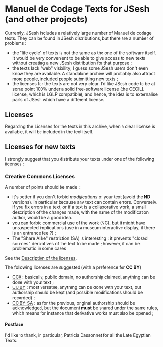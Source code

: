 # Manuel de Codage Texts for JSesh (and other projects)

Currently, JSesh includes a relatively large number of Manuel de codage texts. They can be found in JSesh distributions, but there are a number of problems :

- the "life cycle" of texts is not the same as the one of the software itself. It would be very convenient to be able to give access to new texts without creating a new JSesh distribution for that purpose ;
- the texts lack "web" visibility; I guess some JSesh users don't even know they are available. A standalone archive will probably also attract more people, included people submitting new texts ;
- the licenses for the texts are not very clear. I'd like JSesh code to be at some point 100% under a solid free-software license (the CECILL license, which is LGLP compatible), and hence, the idea is to externalise parts of JSesh which have a different license.

## Licenses

Regarding the Licenses for the texts in this archive, when a clear license is available, it will be included in the text itself.

## Licenses for new texts

I strongly suggest that you distribute your texts under one of the following licenses :

### Creative Commons Licenses

A number of points should be made :

- it's better if you don't forbid *modifications* of your text (avoid the **ND** versions), in particular because any text can contain errors. Conversely, if you fix errors in a text, or if a text is a collaborative work, a small description of the changes made, with the name of the modification author, would be a good idea.
- you can forbid commercial use of the work (NC), but it might have unsuspected implications (use in a museum interactive display, if there is an entrance fee ?) ;
- The "Share Alike" restriction (SA) is interesting : it prevents "closed sources" derivatives of the text to be made ; however, it can be problematic in some cases

See the [Description of the licenses](https://creativecommons.org/licenses/).

The following licenses are suggested (with a preference for **CC BY**)

- [CC0](https://creativecommons.org/publicdomain/zero) : basically, public domain, no authorship claimed, anything can be done with your text ;
- [CC BY](https://creativecommons.org/licenses/by/2.0) : most versatile, anything can be done with your text, but authorship should be kept (and possible modifications should be recorded) ;
- [CC BY-SA](https://creativecommons.org/licenses/by-sa/2.0) : as for the previous, original authorship should be acknowledged, but the document **must** be shared under the same rules, which means for instance that derivative works must also be opened ;

#### Postface

I'd like to thank, in particular, Patricia Cassonnet for all the Late Egyptian Texts. 
